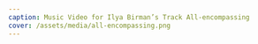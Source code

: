 ```yaml
---
caption: Music Video for Ilya Birman’s Track All-encompassing
cover: /assets/media/all-encompassing.png
---
```


